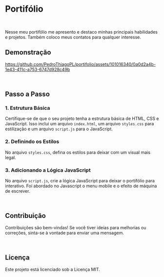 # Portifólio
<br>

<p>Nesse meu portifólio me apresento e destaco minhas principais habilidades e projetos. Também coloco meus contatos para qualquer interesse.</p>

<h2>Demonstração</h2>


https://github.com/PedroThiagoPL/portifolio/assets/101016340/0a0d2a4b-1e43-411c-a753-6747d928c49b

<br>

<h2>Passo a Passo</h2>

### 1. Estrutura Básica

Certifique-se de que o seu projeto tenha a estrutura básica de HTML, CSS e JavaScript. Isso inclui um arquivo `index.html`, um arquivo `styles.css` para estilização e um arquivo `script.js` para o JavaScript.

### 2. Definindo os Estilos

No arquivo `styles.css`, defina os estilos para deixar com um visual mais legal. 

### 3. Adicionando a Lógica JavaScript

No arquivo `script.js`, crie a lógica JavaScript para deixar o portifólio para interativo. Foi abordado no Javascript o menu mobile e o efeito de máquina de escrever.

<br>

<h2>Contribuição</h2>
<p>Contribuições são bem-vindas! Se você tiver ideias para melhorias ou correções, sinta-se à vontade para enviar uma mensagem.</p>

<br>

<h2>Licença</h2>
<p>Este projeto está licenciado sob a Licença MIT.</p>
